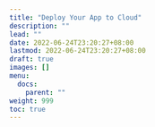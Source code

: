 ```yaml
---
title: "Deploy Your App to Cloud"
description: ""
lead: ""
date: 2022-06-24T23:20:27+08:00
lastmod: 2022-06-24T23:20:27+08:00
draft: true
images: []
menu:
  docs:
    parent: ""
weight: 999
toc: true
---
```


